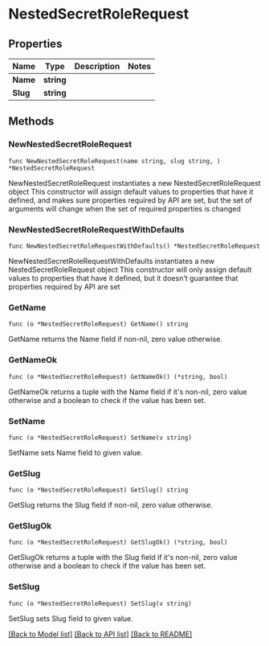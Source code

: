 # NestedSecretRoleRequest

## Properties

Name | Type | Description | Notes
------------ | ------------- | ------------- | -------------
**Name** | **string** |  | 
**Slug** | **string** |  | 

## Methods

### NewNestedSecretRoleRequest

`func NewNestedSecretRoleRequest(name string, slug string, ) *NestedSecretRoleRequest`

NewNestedSecretRoleRequest instantiates a new NestedSecretRoleRequest object
This constructor will assign default values to properties that have it defined,
and makes sure properties required by API are set, but the set of arguments
will change when the set of required properties is changed

### NewNestedSecretRoleRequestWithDefaults

`func NewNestedSecretRoleRequestWithDefaults() *NestedSecretRoleRequest`

NewNestedSecretRoleRequestWithDefaults instantiates a new NestedSecretRoleRequest object
This constructor will only assign default values to properties that have it defined,
but it doesn't guarantee that properties required by API are set

### GetName

`func (o *NestedSecretRoleRequest) GetName() string`

GetName returns the Name field if non-nil, zero value otherwise.

### GetNameOk

`func (o *NestedSecretRoleRequest) GetNameOk() (*string, bool)`

GetNameOk returns a tuple with the Name field if it's non-nil, zero value otherwise
and a boolean to check if the value has been set.

### SetName

`func (o *NestedSecretRoleRequest) SetName(v string)`

SetName sets Name field to given value.


### GetSlug

`func (o *NestedSecretRoleRequest) GetSlug() string`

GetSlug returns the Slug field if non-nil, zero value otherwise.

### GetSlugOk

`func (o *NestedSecretRoleRequest) GetSlugOk() (*string, bool)`

GetSlugOk returns a tuple with the Slug field if it's non-nil, zero value otherwise
and a boolean to check if the value has been set.

### SetSlug

`func (o *NestedSecretRoleRequest) SetSlug(v string)`

SetSlug sets Slug field to given value.



[[Back to Model list]](../README.md#documentation-for-models) [[Back to API list]](../README.md#documentation-for-api-endpoints) [[Back to README]](../README.md)


